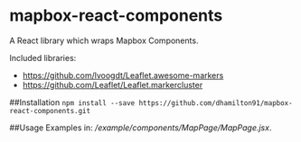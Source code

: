 # mapbox-react-components

A React library which wraps Mapbox Components.

Included libraries:
* https://github.com/lvoogdt/Leaflet.awesome-markers
* https://github.com/Leaflet/Leaflet.markercluster

##Installation
`npm install --save https://github.com/dhamilton91/mapbox-react-components.git`


##Usage
Examples in: */example/components/MapPage/MapPage.jsx*.
